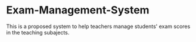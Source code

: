 # Exam-Management-System
This is a proposed system to help teachers manage students' exam scores in the teaching subajects.
